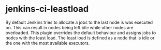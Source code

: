 jenkins-ci-leastload
====================

By default Jenkins tries to allocate a jobs to the last node is was executed on. This can result in nodes 
being left idle while other nodes are overloaded. This plugin overrides the default behaviour and assigns jobs
to nodes with the least load. The least load is defined as a node that is idle or the one with the most available 
executors.



